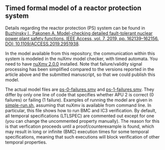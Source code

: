 ## Timed formal model of a reactor protection system

Details regarding the reactor protection (PS) system can be found in [Buzhinsky I., Pakonen A. Model-checking detailed fault-tolerant nuclear power plant safety functions. IEEE Access, vol. 7, 2019, pp. 162139–162156. DOI: 10.1109/ACCESS.2019.2951938](https://ieeexplore.ieee.org/document/8892461/).

In the model available from this repository, the communication within this system is modeled in the nuXmv model checker, with timed automata. You need to have [nuXmv 2.0.0](https://nuxmv.fbk.eu/) installed.
Note that failure/validity signal processing has been simplified compared to the versions reported in the article above and the submitted manuscript, so that we could publish this model.

The actual model files are [ps-0-failures.smv](ps-0-failures.smv) and [ps-1-failures.smv](ps-1-failures.smv). They differ by only one line of code that specifies whether APU 2 is correct (0 failures) or failing (1 failure). Examples of running the model are given in [simple-run.sh](simple-run.sh), assuming that nuXmv is available from command line. In particular, this file shows how to run BMC and IC3 verification.  By default, all temporal specifications (LTLSPEC) are commented out except for one (you can change the uncommented property manually). The reason for this is that verfication proceeds until a proof/counterexample is found, which may result in long or infinite (BMC) execution times for some temporal specifications, meaning that such executions will block verification of other temporal properties.
